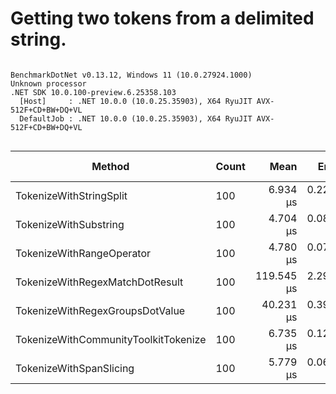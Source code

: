 # Getting two tokens from a delimited string.




```

BenchmarkDotNet v0.13.12, Windows 11 (10.0.27924.1000)
Unknown processor
.NET SDK 10.0.100-preview.6.25358.103
  [Host]     : .NET 10.0.0 (10.0.25.35903), X64 RyuJIT AVX-512F+CD+BW+DQ+VL
  DefaultJob : .NET 10.0.0 (10.0.25.35903), X64 RyuJIT AVX-512F+CD+BW+DQ+VL


```
| Method                               | Count | Mean       | Error     | StdDev    | Ratio | RatioSD | Gen0    | Allocated | Alloc Ratio |
|------------------------------------- |------ |-----------:|----------:|----------:|------:|--------:|--------:|----------:|------------:|
| TokenizeWithStringSplit              | 100   |   6.934 μs | 0.2242 μs | 0.6506 μs |  1.48 |    0.15 |  3.3340 |  14.06 KB |        1.38 |
| TokenizeWithSubstring                | 100   |   4.704 μs | 0.0891 μs | 0.1026 μs |  1.00 |    0.00 |  2.4109 |  10.16 KB |        1.00 |
| TokenizeWithRangeOperator            | 100   |   4.780 μs | 0.0706 μs | 0.0626 μs |  1.01 |    0.02 |  2.4109 |  10.16 KB |        1.00 |
| TokenizeWithRegexMatchDotResult      | 100   | 119.545 μs | 2.2931 μs | 2.5487 μs | 25.42 |    0.77 | 18.0664 |  76.56 KB |        7.54 |
| TokenizeWithRegexGroupsDotValue      | 100   |  40.231 μs | 0.3973 μs | 0.3318 μs |  8.51 |    0.21 | 14.0381 |  59.38 KB |        5.85 |
| TokenizeWithCommunityToolkitTokenize | 100   |   6.735 μs | 0.1268 μs | 0.1059 μs |  1.42 |    0.03 |  2.4109 |  10.16 KB |        1.00 |
| TokenizeWithSpanSlicing              | 100   |   5.779 μs | 0.0679 μs | 0.0567 μs |  1.22 |    0.02 |  2.4109 |  10.16 KB |        1.00 |
